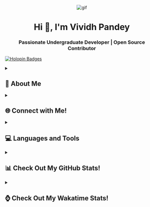 <p align="center">
    <img src="https://github.com/VividhPandey003/VividhPandey003/assets/91251535/eb712f93-6fe4-4c84-8d05-8e22d29b9a18" alt="gif">
</p>

<h1 align="center">Hi 👋, I'm Vividh Pandey</h1>
<h3 align="center">Passionate Undergraduate Developer | Open Source Contributor</h3>

[![Holopin Badges](https://holopin.me/vividh003)](https://holopin.io/@vividh003)

<details>
  <summary><h2>👤 About Me</h2></summary>
  <ul>
    <li>🔭 Actively involved in the world of Open Source, eager to gain invaluable experience.</li>
    <li>🌱 Currently dedicated to mastering the art of Full Stack Development.</li>
    <li>👯 Open to exciting collaborations, especially in Web-Based and IoT projects.</li>
    <li>🤝 Seeking guidance and support in the realm of Web Development.</li>
    <li>💬 Always up for engaging conversations on tech - let's connect!</li>
    <li>📫 Connect with me on 
      <a href="https://twitter.com/vividhpandey13" target="_blank">
        <img src="https://img.shields.io/badge/Twitter-%231DA1F2.svg?style=flat&logo=Twitter&logoColor=white" alt="Twitter" />
      </a> or 
      <a href="https://www.linkedin.com/in/vividhpandey/" target="_blank">
        <img src="https://img.shields.io/badge/LinkedIn-%230077B5.svg?style=flat&logo=LinkedIn&logoColor=white" alt="LinkedIn" />
      </a> - I'm just a message away!
    </li>
    <li>⚡ Fun fact: I've amassed an impressive Hot Wheels collection, extending my passion for precision beyond code!</li>
  </ul>
</details>

<details>
  <summary><h2>🌐 Connect with Me!</h2></summary>
  <p align="left">
    <a href="https://twitter.com/vividh_pandey" target="blank"><img src="https://skillicons.dev/icons?i=twitter" /></a>
    <a href="https://www.linkedin.com/in/vividhpandey/" target="blank"><img src="https://skillicons.dev/icons?i=linkedin" /></a>
    <a href="https://instagram.com/vividh_13" target="blank"><img src="https://skillicons.dev/icons?i=instagram" /></a>
  </p>
</details>

<details>
  <summary><h2>💻 Languages and Tools</h2></summary>
  <p align="left">
    <a href="https://skillicons.dev">
      <img src="https://skillicons.dev/icons?i=c,cpp,js,java,py,arduino,appwrite,ae,bash,bootstrap,cs,css,d3,figma,firebase,gatsby,gcp,git,html,jest,jquery,latex,linux,md,nodejs,opencv,ps,php,pr,raspberrypi,react,tailwind,vim,github&perline=17" />
    </a>
  </p>
</details>

<details>
  <summary><h2>📊 Check Out My GitHub Stats!</h2></summary>
  <div align="center">
    <img align="center" src="https://github-readme-stats.vercel.app/api?username=vividhpandey003&theme=radical&hide_rank=true&show_icons=true&include_all_commits=true" alt="vividhpandey003" />
    <img align="center" src="https://github-readme-stats.vercel.app/api/top-langs?username=vividhpandey003&show_icons=true&locale=en&layout=compact&theme=radical" alt="vividhpandey003" />
  </div>
</details>

<details>
  <summary><h2>⌚ Check Out My Wakatime Stats!</h2></summary>
  <div align="center">
    <img align="center" src="https://github-readme-stats.vercel.app/api/wakatime?username=vividhpandey003&theme=radical" alt="vividhpandey003" />
  </div>
</details>
